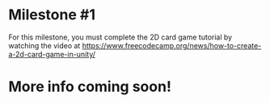 # Milestone #1
For this milestone, you must complete the 2D card game tutorial by watching the video at https://www.freecodecamp.org/news/how-to-create-a-2d-card-game-in-unity/

# More info coming soon!